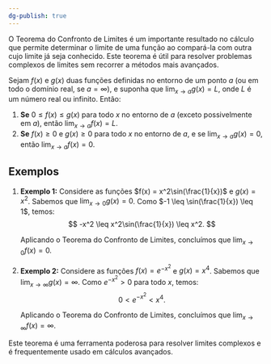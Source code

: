 ```yaml
---
dg-publish: true
---
```


O Teorema do Confronto de Limites é um importante resultado no cálculo que permite determinar o limite de uma função ao compará-la com outra cujo limite já seja conhecido. Este teorema é útil para resolver problemas complexos de limites sem recorrer a métodos mais avançados.

Sejam $f(x)$ e $g(x)$ duas funções definidas no entorno de um ponto $a$ (ou em todo o domínio real, se $a = \infty$), e suponha que $\lim_{x \to a} g(x) = L$, onde $L$ é um número real ou infinito. Então:

1. **Se** $0 \leq f(x) \leq g(x)$ para todo $x$ no entorno de $a$ (exceto possivelmente em $a$), então $\lim_{x \to a} f(x) = L$.
2. **Se** $f(x) \geq 0$ e $g(x) \geq 0$ para todo $x$ no entorno de $a$, e se $\lim_{x \to a} g(x) = 0$, então $\lim_{x \to a} f(x) = 0$.

## Exemplos

1. **Exemplo 1:**
   Considere as funções $f(x) = x^2\sin(\frac{1}{x})$ e $g(x) = x^2$. Sabemos que $\lim_{x \to 0} g(x) = 0$. Como $-1 \leq \sin(\frac{1}{x}) \leq 1$, temos:
$$
 -x^2 \leq x^2\sin(\frac{1}{x}) \leq x^2.
$$

   Aplicando o Teorema do Confronto de Limites, concluímos que $\lim_{x \to 0} f(x) = 0$.

2. **Exemplo 2:**
   Considere as funções $f(x) = e^{-x^2}$ e $g(x) = x^4$. Sabemos que $\lim_{x \to \infty} g(x) = \infty$. Como $e^{-x^2} > 0$ para todo $x$, temos:
$$
 0 < e^{-x^2} < x^4.
$$

   Aplicando o Teorema do Confronto de Limites, concluímos que $\lim_{x \to \infty} f(x) = \infty$.

Este teorema é uma ferramenta poderosa para resolver limites complexos e é frequentemente usado em cálculos avançados.
